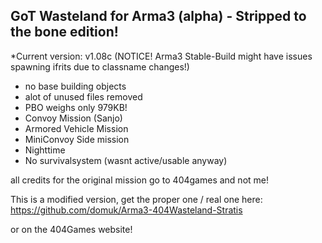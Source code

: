 GoT Wasteland for Arma3 (alpha) - Stripped to the bone edition!
-----------------------------------------------

*Current version: v1.08c 
(NOTICE! Arma3 Stable-Build might have issues spawning ifrits due to classname changes!)

- no base building objects
- alot of unused files removed
- PBO weighs only 979KB!
- Convoy Mission (Sanjo)
- Armored Vehicle Mission
- MiniConvoy Side mission
- Nighttime
- No survivalsystem (wasnt active/usable anyway)

all credits for the original mission go to 404games and not me!

This is a modified version, get the proper one / real one here:
https://github.com/domuk/Arma3-404Wasteland-Stratis

or on the 404Games website!

